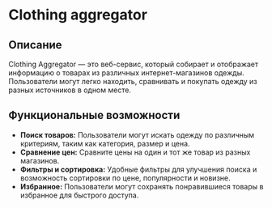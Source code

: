 # Clothing aggregator

## Описание

Clothing Aggregator — это веб-сервис, который собирает и отображает информацию о товарах из различных интернет-магазинов одежды. Пользователи могут легко находить, сравнивать и покупать одежду из разных источников в одном месте.

## Функциональные возможности

- __Поиск товаров:__ Пользователи могут искать одежду по различным критериям, таким как категория, размер и цена.
- __Сравнение цен:__ Сравните цены на один и тот же товар из разных магазинов.
- __Фильтры и сортировка:__ Удобные фильтры для улучшения поиска и возможность сортировки по цене, популярности и новизне.
- __Избранное:__ Пользователи могут сохранять понравившиеся товары в избранное для быстрого доступа.
